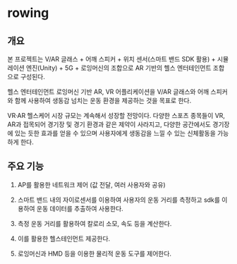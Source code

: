 # rowing
## 개요
본 프로젝트는 V/AR 글래스 + 어깨 스피커 + 위치 센서(스마트 밴드 SDK 활용) + 시뮬레이션 엔진(Unity) + 5G + 로잉머신의 조합으로 AR 기반의 헬스 엔터테인먼트 조합으로 구성된다.

헬스 엔터테인먼트 로잉머신 기반 AR, VR 어플리케이션을 V/AR 글래스와 어깨 스피커와 함께 사용하여 생동감 넘치는 운동 환경을 제공하는 것을 목표로 한다.

VR·AR 헬스케어 시장 규모는 계속해서 성장할 전망이다. 다양한 스포츠 종목들이 VR, AR과 접목되어 경기장 및 경기 환경과 같은 제약이 사라지고, 다양한 공간에서도 경기장에 있는 듯한 효과를 얻을 수 있으며 사용자에게 생동감을 느낄 수 있는 신체활동을 가능하게 한다.

## 주요 기능
1) AP를 활용한 네트워크 제어 (값 전달, 여러 사용자와 공유)

2) 스마트 밴드 내의 자이로센서를 이용하여 사용자의 운동 거리를 측정하고 sdk를 이용하여 운동 데이터를 추출하여 사용한다.

3) 측정 운동 거리를 활용하여 칼로리 소모, 속도 등을 계산한다.

4) 이를 활용한 헬스테인먼트 제공한다.

5) 로잉머신과 HMD 등을 이용한 물리적 운동 도구를 제어한다.
